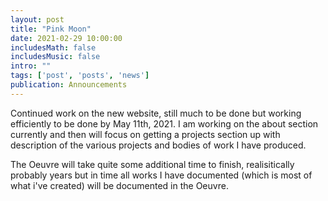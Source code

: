 ```yaml
---
layout: post
title: "Pink Moon"
date: 2021-02-29 10:00:00
includesMath: false
includesMusic: false
intro: ""
tags: ['post', 'posts', 'news']
publication: Announcements 
---
```



Continued work on the new website, still much to be done but working efficiently to be done by May 11th, 2021. I am working on the about section currently and then will focus on getting a projects section up with description of the various projects and bodies of work I have produced.

The Oeuvre will take quite some additional time to finish, realisitically probably years but in time all works I have documented (which is most of what i've created) will be documented in the Oeuvre. 
